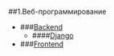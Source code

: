 ##1.Веб-программирование
 + ###[Backend](./Web/Backend/BACKEND.md)
    + ####[Django](./Web/Backend/DJANGO.md)
 + ###[Frontend](./Web/Frontend/FRONTEND.md)
